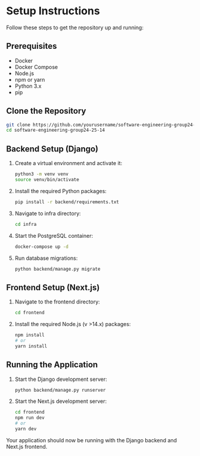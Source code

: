 # Setup Instructions

Follow these steps to get the repository up and running:

## Prerequisites

- Docker
- Docker Compose
- Node.js
- npm or yarn
- Python 3.x
- pip

## Clone the Repository

```bash
git clone https://github.com/yourusername/software-engineering-group24-25-14.git
cd software-engineering-group24-25-14
```

## Backend Setup (Django)

1. Create a virtual environment and activate it:

   ```bash
   python3 -m venv venv
   source venv/bin/activate
   ```

2. Install the required Python packages:

   ```bash
   pip install -r backend/requirements.txt
   ```

3. Navigate to infra directory:

   ```bash
   cd infra
   ```

4. Start the PostgreSQL container:

   ```bash
   docker-compose up -d
   ```

5. Run database migrations:

   ```bash
   python backend/manage.py migrate
   ```

## Frontend Setup (Next.js)

1. Navigate to the frontend directory:

   ```bash
   cd frontend
   ```

2. Install the required Node.js (v >14.x) packages:

   ```bash
   npm install
   # or
   yarn install
   ```

## Running the Application

1. Start the Django development server:

   ```bash
   python backend/manage.py runserver
   ```

2. Start the Next.js development server:

   ```bash
   cd frontend
   npm run dev
   # or
   yarn dev
   ```

Your application should now be running with the Django backend and Next.js frontend.
